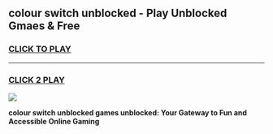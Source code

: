 
## colour switch unblocked - Play Unblocked Gmaes & Free
<h3>
<a href="https://news.freeplayer.one?title=colour_switch_unblocked&ref=16F">CLICK TO PLAY</a></h3>
<hr>

<h3>
<a href="https://news.freeplayer.one?title=colour_switch_unblocked&ref=16F">CLICK 2 PLAY</a>
  
</h3>

<a href="https://news.freeplayer.one?title=colour_switch_unblocked&ref=16F/"><img src="https://clearcache.store/games.png"></a>


**colour switch unblocked games unblocked: Your Gateway to Fun and Accessible Online Gaming**
